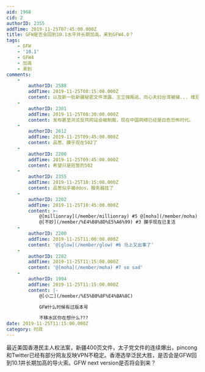 ```yaml
---
aid: 1968
cid: 2
authorID: 2355
addTime: 2019-11-25T07:45:00.000Z
title: GFW是否会回到10.1水平并长期加高，来到GFW4.0？
tags:
    - GFW
    - '10.1'
    - GFW4
    - 加高
    - 来到
comments:
    -
        authorID: 2588
        addTime: 2019-11-25T08:15:00.000Z
        content: 以及新一批新疆秘密文件泄露、王立强叛逃、向心夫妇台湾被捕... 维尼这个酸爽周末过后是否会无能狂怒？我们拭目以待...
    -
        authorID: 2301
        addTime: 2019-11-25T08:30:00.000Z
        content: 发布甚至浏览反共网站会被制裁，现在中国网络已经是白色恐怖时代。
    -
        authorID: 2612
        addTime: 2019-11-25T09:45:00.000Z
        content: 品葱、膜乎现在502了
    -
        authorID: 2200
        addTime: 2019-11-25T09:45:00.000Z
        content: 希望只是短暂的502
    -
        authorID: 2355
        addTime: 2019-11-25T10:15:00.000Z
        content: 品葱似乎被ddos，服务器挂了
    -
        authorID: 2202
        addTime: 2019-11-25T10:45:00.000Z
        content: >-
            @[millionray](/member/millionray) #5 @[moha](/member/moha) #4
            @[不妙](/member/%E4%B8%8D%E5%A6%99) #3 膜乎现在已复活
    -
        authorID: 2200
        addTime: 2019-11-25T11:00:00.000Z
        content: '@[glow](/member/glow) #6 马上又出事了'
    -
        authorID: 2202
        addTime: 2019-11-25T11:15:00.000Z
        content: '@[moha](/member/moha) #7 so sad'
    -
        authorID: 1904
        addTime: 2019-11-25T11:15:00.000Z
        content: |-
            @[小二](/member/%E5%B0%8F%E4%BA%8C)

            GFW什么时候有过版本号

            不移水区你在想什么???
date: 2019-11-25T11:15:00.000Z
category: 时政
---
```


最近美国香港民主人权法案，新疆400页文件，太子党文件的连续爆出，pincong和Twitter已经有部分网友反映VPN不稳定。香港选举泛民大胜，是否会是GFW回到10.1并长期加高的导火索。GFW next version是否将会到来？
